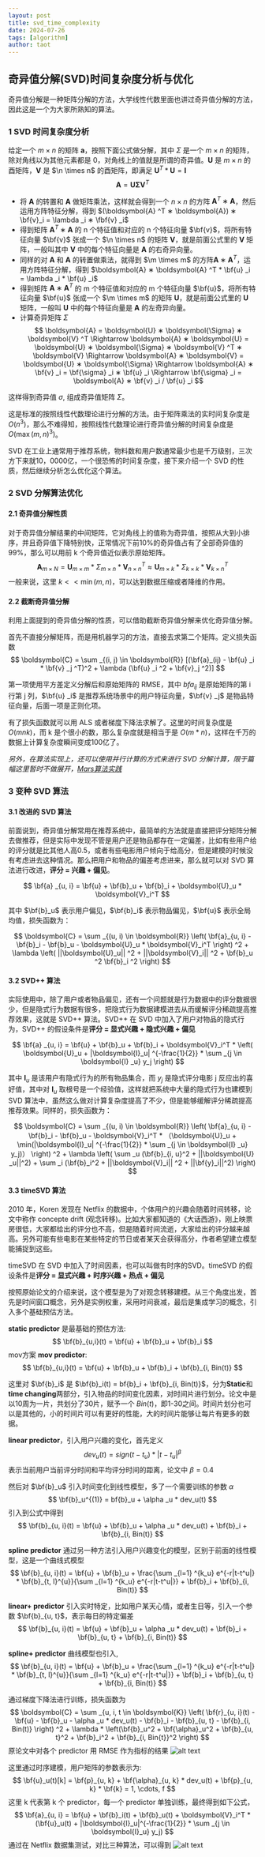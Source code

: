 ```yaml
---
layout: post
title: svd_time_complexity
date: 2024-07-26
tags: [algorithm]
author: taot
---
```


## 奇异值分解(SVD)时间复杂度分析与优化

奇异值分解是一种矩阵分解的方法，大学线性代数里面也讲过奇异值分解的方法，因此这是一个为大家所熟知的算法。

### 1 SVD 时间复杂度分析

给定一个 $m \times n$ 的矩阵 $\boldsymbol{a}$，按照下面公式做分解，其中 $\Sigma$
是一个 $m \times n$ 的矩阵，除对角线以为其他元素都是 0，对角线上的值就是所谓的奇异值。$\boldsymbol{U}$ 是 $m \times n$ 的酉矩阵，$\boldsymbol{V}$ 是 $\n \times n$ 的酉矩阵，即满足 $\boldsymbol{U} ^T * \boldsymbol{U} = \boldsymbol{I}$
$$
\boldsymbol{A} = \boldsymbol{U} \boldsymbol{\Sigma} \boldsymbol{V} ^T
$$

* 将 $\boldsymbol{A}$ 的转置和 $\boldsymbol{A}$ 做矩阵乘法，这样就会得到一个 $n \times n$ 的方阵 $\boldsymbol{A} ^T ∗ \boldsymbol{A}$，然后运用方阵特征分解，得到 $(\boldsymbol{A} ^T ∗ \boldsymbol{A}) ∗ \bf{v}_i = \lambda _i ∗ \fbf{v} _i$
* 得到矩阵 $\boldsymbol{A} ^T ∗ \boldsymbol{A}$ 的 n 个特征值和对应的 n 个特征向量 $\bf{v}$，将所有特征向量 $\bf{v}$ 张成一个 $\n \times n$ 的矩阵 $\boldsymbol{V}$，就是前面公式里的 $\boldsymbol{V}$ 矩阵，一般叫其中 $\boldsymbol{V}$ 中的每个特征向量是 $\boldsymbol{A}$ 的右奇异向量。
* 同样的对 $\boldsymbol{A}$ 和 $\boldsymbol{A}$ 的转置做乘法，就得到 $\m \times m$ 的方阵$\boldsymbol{A} ∗ \boldsymbol{A} ^T$，运用方阵特征分解，得到 $\boldsymbol{A} ∗ \boldsymbol{A} ^T * \bf{u} _i = \lambda _i * \bf{u} _i$
* 得到矩阵 $\boldsymbol{A} ∗ \boldsymbol{A} ^T$ 的 m 个特征值和对应的 m 个特征向量 $\bf{u}$，将所有特征向量 $\bf{u}$ 张成一个 $\m \times m$ 的矩阵 $\boldsymbol{U}$，就是前面公式里的 $\boldsymbol{U}$ 矩阵，一般叫 $\boldsymbol{U}$ 中的每个特征向量是 $\boldsymbol{A}$ 的左奇异向量。
* 计算奇异矩阵 $\Sigma$ 
  $$
  \boldsymbol{A} = \boldsymbol{U} ∗ \boldsymbol{\Sigma} ∗ \boldsymbol{V} ^T \Rightarrow \boldsymbol{A}  ∗ \boldsymbol{U} = \boldsymbol{U} ∗ \boldsymbol{\Sigma} ∗ \boldsymbol{V} ^T ∗ \boldsymbol{V} \Rightarrow \boldsymbol{A} ∗ \boldsymbol{V} = \boldsymbol{U} ∗ \boldsymbol{\Sigma} \Rightarrow \boldsymbol{A} ∗ \bf{v} _i = \bf{\sigma} _i ∗ \bf{u} _i \Rightarrow \bf{\sigma} _i = \boldsymbol{A} ∗ \bf{v} _i / \bf{u} _i
  $$

这样得到奇异值 $\sigma$, 组成奇异值矩阵 $\Sigma$。

这是标准的按照线性代数理论进行分解的方法。由于矩阵乘法的实时间复杂度是 $O(n^3)$，那么不难得知，按照线性代数理论进行奇异值分解的时间复杂度是 $O(\max(m, n)^3)$。

SVD 在工业上通常用于推荐系统，物料数和用户数通常最少也是千万级别，三次方下来就10，0000亿，一个很恐怖的时间复杂度，接下来介绍一个 SVD 的性质，然后继续分析怎么优化这个算法。

### 2 SVD 分解算法优化

#### 2.1 奇异值分解性质

对于奇异值分解结果的中间矩阵，它对角线上的值称为奇异值，按照从大到小排序，并且奇异值下降特别快，正常情况下前10%的奇异值占有了全部奇异值的99%，那么可以用前 k 个奇异值近似表示原始矩阵。
$$
\boldsymbol{A} _{m \times N} = \boldsymbol{U} _{m \times m} * \Sigma _{m \times n} * \boldsymbol{V} _{n \times n} ^T \approx \boldsymbol{U} _{m \times k} * \Sigma _{k \times k} * \boldsymbol{V} _{k \times n} ^T
$$
一般来说，这里 $k << \min(m,n)$，可以达到数据压缩或者降维的作用。

#### 2.2 截断奇异值分解

利用上面提到的奇异值分解的性质，可以借助截断奇异值分解来优化奇异值分解。

首先不直接分解矩阵，而是用机器学习的方法，直接去求第二个矩阵。定义损失函数
$$
\boldsymbol{C} = \sum _{(i, j) \in \boldsymbol{R}} [(\bf{a}_(ij) - \bf{u} _i * \bf{v} _j ^T)^2 + \lambda (\bf{u} _i ^2 + \bf{v}_j ^2)]
$$

第一项使用平方差定义分解后和原始矩阵的 RMSE，其中 $bf{a}_{ij}$ 是原始矩阵的第 i 行第 j 列，$\bf{u} _i$ 是推荐系统场景中的用户特征向量，$\bf{v} _j$ 是物品特征向量，后面一项是正则化项。

有了损失函数就可以用 ALS 或者梯度下降法求解了。这里的时间复杂度是 $O(mnk)$，而 k 是个很小的数，那么复杂度就是相当于是 $O(m*n)$，这样在千万的数据上计算复杂度瞬间变成100亿了。

*另外，在算法实现上，还可以使用并行计算的方式来进行 SVD 分解计算，限于篇幅这里暂时不做展开，[Mars算法实践](https://developer.aliyun.com/article/685091)*

### 3 变种 SVD 算法

#### 3.1 改进的 SVD 算法

前面说到，奇异值分解常用在推荐系统中，最简单的方法就是直接把评分矩阵分解去做推荐，但是实际中发现不管是用户还是物品都存在一定偏差，比如有些用户给的评分就是比其他人高0.5，或者有些电影用户倾向于给高分，但是建模的时候没有考虑进去这种情况。那么把用户和物品的偏差考虑进来，那么就可以对 SVD 算法进行改进，**评分 = 兴趣 + 偏见**。

$$
\bf{a} _{u, i} = \bf{u} + \bf{b}_u + \bf{b}_i + \boldsymbol{U}_u * \boldsymbol{V}_i^T
$$

其中 $\bf{b}_u$ 表示用户偏见，$\bf{b}_i$ 表示物品偏见，$\bf{u}$ 表示全局均值，损失函数为：

$$
\boldsymbol{C} = \sum _{(u, i) \in \boldsymbol{R}} \left( \bf{a}_{u, i} - \bf{b}_i - \bf{b}_u - \boldsymbol{U}_u * \boldsymbol{V}_i^T \right) ^2 + \lambda \left( ||\boldsymbol{U}_u|| ^2 + ||\boldsymbol{V}_i|| ^2 + \bf{b}_u ^2 \bf{b}_i ^2 \right)
$$


#### 3.2 SVD++ 算法

实际使用中，除了用户或者物品偏见，还有一个问题就是行为数据中的评分数据很少，但是隐式行为数据有很多，把隐式行为数据建模进去从而缓解评分稀疏提高推荐效果，这就是 SVD++ 算法。SVD++ 在 SVD 中加入了用户对物品的隐式行为，SVD++ 的假设条件是**评分 = 显式兴趣 + 隐式兴趣 + 偏见**

$$
\bf{a} _{u, i} = \bf{u} + \bf{b}_u + \bf{b}_i + \boldsymbol{V}_i^T * \left( \boldsymbol{U}_u + |\boldsymbol{I}_u| ^{-\frac{1}{2}} * \sum _{j \in \boldsymbol{I} _u} y_j \right)
$$

其中 $\boldsymbol{I} _u$ 是该用户有隐式行为的所有物品集合，而 $y_j$ 是隐式评分电影 j 反应出的喜好值，其中对 $\boldsymbol{I} _u$ 取根号是一个经验值，这样就把系统中大量的隐式行为也建模到 SVD 算法中，虽然这么做对计算复杂度提高了不少，但是能够缓解评分稀疏提高推荐效果。同样的，损失函数为：

$$
\boldsymbol{C} = \sum _{(u, i) \in \boldsymbol{R}} \left( \bf{a}_{u, i} - \bf{b}_i - \bf{b}_u - \boldsymbol{V}_i^T * （\boldsymbol{U}_u + \min(|\boldsymbol{I}_u| ^{-\frac{1}{2}} * \sum _{j \in \boldsymbol{I} _u} y_j)） \right) ^2 + \lambda \left( \sum _u (\bf{b}_{i, u}^2 + ||\boldsymbol{U} _u||^2) + \sum _i (\bf{b}_i^2 + ||\boldsymbol{V}_i|| ^2 + ||\bf{y}_i||^2) \right)
$$

#### 3.3 timeSVD 算法

2010 年，Koren 发现在 Netflix 的数据中，个体用户的兴趣会随着时间转移，论文中称作 concepte drift (观念转移)。比如大家都知道的《大话西游》，刚上映票房很低，大家都给出的评分也不高，但是随着时间流逝，大家给出的评分越来越高。另外可能有些电影在某些特定的节日或者某天会获得高分，作者希望建立模型能捕捉到这些。

timeSVD 在 SVD 中加入了时间因素，也可以叫做有时序的SVD。timeSVD 的假设条件是**评分 = 显式兴趣 + 时序兴趣 + 热点 + 偏见**

按照原始论文的介绍来说，这个模型是为了对观念转移建模。从三个角度出发，首先是时间窗口概念，另外是实例权重，采用时间衰减，最后是集成学习的概念，引入多个基础预估方法。

**static predictor** 是最基础的预估方法:
$$
\bf{b}_{u,i}(t) = \bf{u} + \bf{b}_u + \bf{b}_i
$$
mov方案 **mov predictor**:
$$
\bf{b}_{u,i}(t) = \bf{u} + \bf{b}_u + \bf{b}_i + \bf{b}_{i, Bin(t)}
$$

这里对 $\bf{b}_i$ 是 $\bf{b}_i(t) = bf{b}_i + \bf{b}_{i, Bin(t)}$，分为**Static**和**time changing**两部分，引入物品的时间变化因素，对时间片进行划分。论文中是以10周为一片，共划分了30片，赋予一个 $Bin(t)$，即1-30之间。时间片划分也可以是其他的，小的时间片可以有更好的性能，大的时间片能够让每片有更多的数据。

**linear predictor**，引入用户兴趣的变化，首先定义
$$
dev_u(t) = sign(t - t_u)*|t - t_u|^{\beta}
$$
表示当前用户当前评分时间和平均评分时间的距离，论文中 $β=0.4$

然后对 $\bf{b}_u$ 引入时间变化到线性模型，多了一个需要训练的参数 $\alpha$
$$
\bf{b}_u^{(1)} = bf{b}_u + \alpha _u * dev_u(t)
$$
引入到公式中得到
$$
\bf{b}_{u, i}(t) = \bf{u} + \bf{b}_u + \alpha _u * dev_u(t) + \bf{b}_i + \bf{b}_{i, Bin(t)}
$$

**spline predictor** 通过另一种方法引入用户兴趣变化的模型，区别于前面的线性模型，这是一个曲线式模型
$$
\bf{b}_{u, i}(t) = \bf{u} + \bf{b}_u + \frac{\sum _{l=1} ^{k_u} e^{-r|t-t^u|} * \bf{b}_{t, l}^{u}}{\sum _{l=1} ^{k_u} e^{-r|t-t^u|}} + \bf{b}_i + \bf{b}_{i, Bin(t)}
$$

**linear+ predictor** 引入实时特定，比如用户某天心情，或者生日等，引入一个参数 $\bf{b}_{u, t}$，表示每日的特定偏差
$$
\bf{b}_{u, i}(t) = \bf{u} + \bf{b}_u + \alpha _u * dev_u(t) + \bf{b}_i + \bf{b}_{u, t} + \bf{b}_{i, Bin(t)}
$$

**spline+ predictor** 曲线模型也引入,
$$
\bf{b}_{u, i}(t) = \bf{u} + \bf{b}_u + \frac{\sum _{l=1} ^{k_u} e^{-r|t-t^u|} * \bf{b}_{t, l}^{u}}{\sum _{l=1} ^{k_u} e^{-r|t-t^u|}} + \bf{b}_i + \bf{b}_{u, t} + \bf{b}_{i, Bin(t)}
$$

通过梯度下降法进行训练，损失函数为
$$
\boldsymbol{C} = \sum _{u, i, t \in \boldsymbol{K}} \left( \bf{r}_{u, i}(t) - \bf{u} - \bf{b}_u - \alpha _u * dev_u(t) - \bf{b}_i - \bf{b}_{u, t} - \bf{b}_{i, Bin(t)} \right) ^2 + \lambda * \left(\bf{b}_u^2 + \bf{\alpha}_u^2 + \bf{b}_{u, t}^2 + \bf{b}_i^2 + \bf{b}_{i, Bin{t}}^2 \right)
$$
原论文中对各个 predictor 用 RMSE 作为指标的结果
![alt text](../blog_images/github_drawing_board_for_gitpages_blog/image-62.png)

这里通过时序建模，用户矩阵的参数表示为:
$$
\bf{u}_u(t)[k] = \bf{p}_{u, k} + \bf{\alpha}_{u, k} * dev_u(t) + \bf{p}_{u, k} * \bf{k} = 1, \cdots, f
$$
这里 k 代表第 k 个 predictor，每一个 predictor 单独训练，最终得到如下公式，
$$
\bf{a}_{u, i} = \bf{u} + \bf{b}_i(t) + \bf{b}_u(t) + \boldsymbol{V}_i^T * (\bf{u}_u(t) + |\boldsymbol{I}_u|^{-\frac{1}{2}} * \sum _{j \in \boldsymbol{I}_u} y_j)
$$
通过在 Netflix 数据集测试，对比三种算法，可以得到
![alt text](../blog_images/github_drawing_board_for_gitpages_blog/image-63.png)
